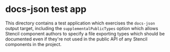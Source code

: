 # docs-json test app

This directory contains a test application which exercises the `docs-json`
output target, including the `supplementalPublicTypes` option which allows
Stencil component authors to specify a file exporting types which should be
documented even if they're not used in the public API of any Stencil components
in the project.